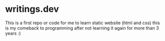 # writings.dev
 This is a first repo or code for me to learn static website (html and css) this is my comeback to programming after not learning it again for more than 3 years :)
